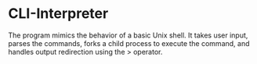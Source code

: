 # CLI-Interpreter
The program mimics the behavior of a basic Unix shell. It takes user input, parses the commands, forks a child process to execute the command, and handles output redirection using the > operator.
